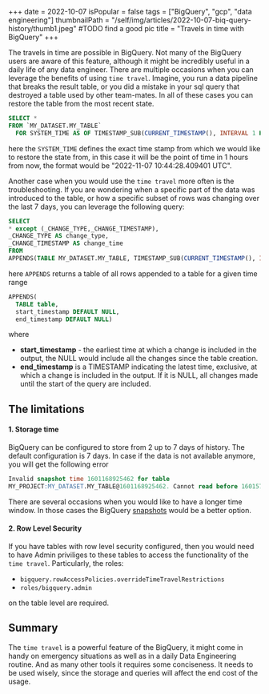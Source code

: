 +++
date = 2022-10-07
isPopular = false
tags = ["BigQuery", "gcp", "data engineering"]
thumbnailPath = "/self/img/articles/2022-10-07-biq-query-history/thumb1.jpeg" #TODO find a good pic
title = "Travels in time with BigQuery"
+++

The travels in time are possible in BigQuery. Not many of the BigQuery users
are aware of this feature, although it might be incredibly useful in a daily 
life of any data engineer.
There are multiple occasions when you can leverage the benefits of using `time travel`.
Imagine, you run a data pipeline that breaks the result table, or you
did a mistake in your sql query that destroyed a table used by other team-mates.
In all of these cases you can restore the table from the most recent state.
```.sql
SELECT *
FROM `MY_DATASET.MY_TABLE`
  FOR SYSTEM_TIME AS OF TIMESTAMP_SUB(CURRENT_TIMESTAMP(), INTERVAL 1 HOUR);
```
here the `SYSTEM_TIME` defines the exact time stamp from which we would like
to restore the state from, in this case it will be the point of time in 1 
hours from now, the format would be "2022-11-07 10:44:28.409401 UTC".

Another case when you would use the `time travel` more often is the troubleshooting.
If you are wondering when a specific part of the data was introduced to the
table, or how a specific subset of rows was changing over the last 7 days, you can 
leverage the following query:

```sql
SELECT
* except (_CHANGE_TYPE,_CHANGE_TIMESTAMP),
_CHANGE_TYPE AS change_type,
_CHANGE_TIMESTAMP AS change_time
FROM
APPENDS(TABLE MY_DATASET.MY_TABLE, TIMESTAMP_SUB(CURRENT_TIMESTAMP(), INTERVAL 7 DAY), NULL);
```

here `APPENDS` returns a table of all rows appended to a table for a given time range
```sql
APPENDS(
  TABLE table,
  start_timestamp DEFAULT NULL,
  end_timestamp DEFAULT NULL)
```
where 
- **start_timestamp** - the earliest time at which a change is included in the output,
the NULL would include all the changes since the table creation.
- **end_timestamp** is a TIMESTAMP indicating the latest time, exclusive, 
at which a change is included in the output. If it is NULL, 
all changes made until the start of the query are included.
  

## The limitations
#### 1. Storage time
BigQuery can be configured to store from 2 up to 7 days of history. The
default configuration is 7 days. 
In case if the data is not available anymore, you will get the following error
```.sql
Invalid snapshot time 1601168925462 for table
MY_PROJECT:MY_DATASET.MY_TABLE@1601168925462. Cannot read before 1601573410026.
```

There are several occasions when you would like to have a longer time window.
In those cases the BigQuery [snapshots](https://cloud.google.com/bigquery/docs/table-snapshots-intro) 
would be a better option.

#### 2. Row Level Security
If you have tables with row level security configured, then you would need to have 
Admin priviliges to these tables to access the functionality of the `time travel`.
Particularly, the roles:
- `bigquery.rowAccessPolicies.overrideTimeTravelRestrictions`
- `roles/bigquery.admin`

on the table level are required.

## Summary
The `time travel` is a powerful feature of the BigQuery, it might come in
handy on emergency situations as well as in a daily Data Engineering routine. 
And as many other tools it requires some conciseness. 
It needs to be used wisely, since the
storage and queries will affect the end cost of the usage. 






